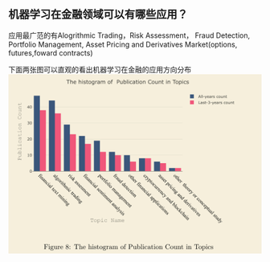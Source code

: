 ## 机器学习在金融领域可以有哪些应用？
应用最广范的有Alogrithmic Trading，Risk Assessment， Fraud Detection, Portfolio Management, Asset Pricing and Derivatives Market(options, futures,foward contracts)

下面两张图可以直观的看出机器学习在金融的应用方向分布
![image](https://github.com/PoppyRespect/--daily_thingkig/blob/main/imgd/%E5%BE%AE%E4%BF%A1%E5%9B%BE%E7%89%87_20201104111142.jpg)

